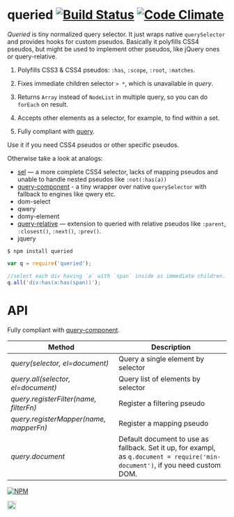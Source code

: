 # queried [![Build Status](https://travis-ci.org/dfcreative/queried.svg?branch=master)](https://travis-ci.org/dfcreative/queried) [![Code Climate](https://codeclimate.com/github/dfcreative/queried/badges/gpa.svg)](https://codeclimate.com/github/dfcreative/queried)

_Queried_ is tiny normalized query selector. It just wraps native `querySelector` and provides hooks for custom pseudos. Basically it polyfills CSS4 pseudos, but might be used to implement other pseudos, like jQuery ones or query-relative.

1. Polyfills CSS3 & CSS4 pseudos: `:has`, `:scope`, `:root`, `:matches`.

2. Fixes immediate children selector `> *`, which is unavailable in _query_.

3. Returns `Array` instead of `NodeList` in multiple query, so you can do `forEach` on result.

7. Accepts other elements as a selector, for example, to find within a set.

7. Fully compliant with [query](https://github.com/component/query).


Use it if you need CSS4 pseudos or other specific pseudos.

Otherwise take a look at analogs:

* [sel](https://github.com/amccollum/sel) — a more complete CSS4 selector, lacks of mapping pseudos and unable to handle nested pseudos like `:not(:has(a))`
* [query-component](http://npmjs.org/package/query-component) - a tiny wrapper over native `querySelector` with fallback to engines like qwery etc.
* dom-select
* qwery
* domy-element
* [query-relative](http://npmjs.org/package/query-relative) — extension to queried with relative pseudos like `:parent`, `:closest()`, `:next()`, `:prev()`.
* jquery


`$ npm install queried`

```js
var q = require('queried');

//select each div having `a` with `span` inside as immediate children.
q.all('div:has(a:has(span))');
```

# API

Fully compliant with [query-component](https://npmjs.org/package/query-component).

| Method | Description |
|---|---|
| _query(selector, el=document)_ | Query a single element by selector |
| _query.all(selector, el=document)_ | Query list of elements by selector |
| _query.registerFilter(name, filterFn)_ | Register a filtering pseudo |
| _query.registerMapper(name, mapperFn)_ | Register a mapping pseudo |
| _query.document_ | Default document to use as fallback. Set it up, for exampl, as `q.document = require('min-document')`, if you need custom DOM. |



[![NPM](https://nodei.co/npm/queried.png?downloads=true&downloadRank=true&stars=true)](https://nodei.co/npm/queried/)

<a href="UNLICENSE"><img src="http://upload.wikimedia.org/wikipedia/commons/6/62/PD-icon.svg" width="20"/></a>
